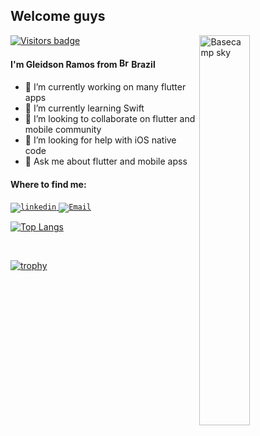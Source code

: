 ## Welcome guys

<img align="right" width="40%" src="https://media.giphy.com/media/11UhXwm8Ipd9C/giphy.gif" alt="Basecamp sky" />

<p align="left">
  <a href="https://badges.pufler.dev">
      <img src="https://badges.pufler.dev/visits/GleidsonRamos/GleidsonRamos" alt="Visitors badge" />
   </a>
</p>

#### I'm Gleidson Ramos from <img width="16" src="https://www.flaticon.com/svg/static/icons/svg/197/197386.svg" alt="Brazil" /> <b>Brazil</b>

- 🔭 I’m currently working on many flutter apps
- 🌱 I’m currently learning Swift
- 👯 I’m looking to collaborate on flutter and mobile community
- 🤔 I’m looking for help with iOS native code
- 💬 Ask me about flutter and mobile apss

#### Where to find me:

<a target="blank" href="https://www.linkedin.com/in/gleidson-ramos-0b4321133/">
  <code><img alt="linkedin" src="https://img.shields.io/badge/LinkedIn-0077B5?style=for-the-badge&logo=linkedin&logoColor=white" /></code>
</a>

<a target="blank" href="mailto:gleidson.ramos.2013@gmail.com">
  <code><img alt="Email" src="https://img.shields.io/badge/Gmail-D14836?style=for-the-badge&logo=gmail&logoColor=white" /></code>
</a>

<br/>

[![Top Langs](https://github-readme-stats.vercel.app/api/top-langs/?username=gleidsonramos)](https://github.com/anuraghazra/github-readme-stats)

<br/>

[![trophy](https://github-profile-trophy.vercel.app/?username=gleidsonramos)](https://github.com/ryo-ma/github-profile-trophy)

